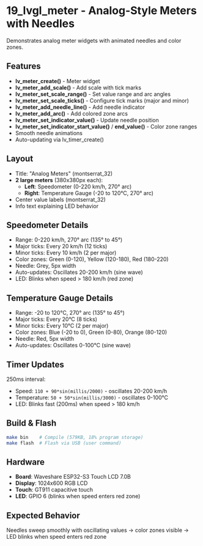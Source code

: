 # 19_lvgl_meter - Analog-Style Meters with Needles

Demonstrates analog meter widgets with animated needles and color zones.

## Features

- **lv_meter_create()** - Meter widget
- **lv_meter_add_scale()** - Add scale with tick marks
- **lv_meter_set_scale_range()** - Set value range and arc angles
- **lv_meter_set_scale_ticks()** - Configure tick marks (major and minor)
- **lv_meter_add_needle_line()** - Add needle indicator
- **lv_meter_add_arc()** - Add colored zone arcs
- **lv_meter_set_indicator_value()** - Update needle position
- **lv_meter_set_indicator_start_value()** / **end_value()** - Color zone ranges
- Smooth needle animations
- Auto-updating via lv_timer_create()

## Layout

- Title: "Analog Meters" (montserrat_32)
- **2 large meters** (380x380px each):
  - **Left**: Speedometer (0-220 km/h, 270° arc)
  - **Right**: Temperature Gauge (-20 to 120°C, 270° arc)
- Center value labels (montserrat_32)
- Info text explaining LED behavior

## Speedometer Details

- Range: 0-220 km/h, 270° arc (135° to 45°)
- Major ticks: Every 20 km/h (12 ticks)
- Minor ticks: Every 10 km/h (2 per major)
- Color zones: Green (0-120), Yellow (120-180), Red (180-220)
- Needle: Grey, 5px width
- Auto-updates: Oscillates 20-200 km/h (sine wave)
- LED: Blinks when speed > 180 km/h (red zone)

## Temperature Gauge Details

- Range: -20 to 120°C, 270° arc (135° to 45°)
- Major ticks: Every 20°C (8 ticks)
- Minor ticks: Every 10°C (2 per major)
- Color zones: Blue (-20 to 0), Green (0-80), Orange (80-120)
- Needle: Red, 5px width
- Auto-updates: Oscillates 0-100°C (sine wave)

## Timer Updates

250ms interval:
- Speed: `110 + 90*sin(millis/2000)` - oscillates 20-200 km/h
- Temperature: `50 + 50*sin(millis/3000)` - oscillates 0-100°C
- LED: Blinks fast (200ms) when speed > 180 km/h

## Build & Flash

```bash
make bin    # Compile (579KB, 18% program storage)
make flash  # Flash via USB (user command)
```

## Hardware

- **Board**: Waveshare ESP32-S3 Touch LCD 7.0B
- **Display**: 1024x600 RGB LCD
- **Touch**: GT911 capacitive touch
- **LED**: GPIO 6 (blinks when speed enters red zone)

## Expected Behavior

Needles sweep smoothly with oscillating values → color zones visible → LED blinks when speed enters red zone
